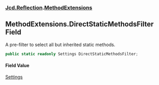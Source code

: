 ### [Jcd.Reflection](Jcd.Reflection.md 'Jcd.Reflection').[MethodExtensions](Jcd.Reflection.MethodExtensions.md 'Jcd.Reflection.MethodExtensions')

## MethodExtensions.DirectStaticMethodsFilter Field

A pre-filter to select all but inherited static methods.

```csharp
public static readonly Settings DirectStaticMethodsFilter;
```

#### Field Value

[Settings](Jcd.Reflection.MethodInfoEnumerator.Settings.md 'Jcd.Reflection.MethodInfoEnumerator.Settings')